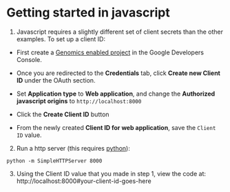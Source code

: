 # Getting started in javascript

1. Javascript requires a slightly different set of client secrets than the other 
   examples. To set up a client ID:

 * First create a [Genomics enabled project](https://console.developers.google.com/flows/enableapi?apiid=genomics)
   in the Google Developers Console.

 * Once you are redirected to the **Credentials** tab, click **Create new Client ID** under
   the OAuth section.

 * Set **Application type** to **Web application**, and change
   the **Authorized javascript origins** to `http://localhost:8000`

 * Click the **Create Client ID** button

 * From the newly created **Client ID for web application**, save the `Client ID`
   value.


2. Run a http server (this requires [python](https://www.python.org/download/)):
```
python -m SimpleHTTPServer 8000
```

3. Using the Client ID value that you made in step 1, view the code at: 
   http://localhost:8000#your-client-id-goes-here
